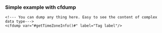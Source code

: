 ### Simple example with cfdump
```lucee+trycf
<!--- You can dump any thing here. Easy to see the content of complex data type--->
<cfdump var="#getTimeZoneInfo()#" label="Tag label"/>
```